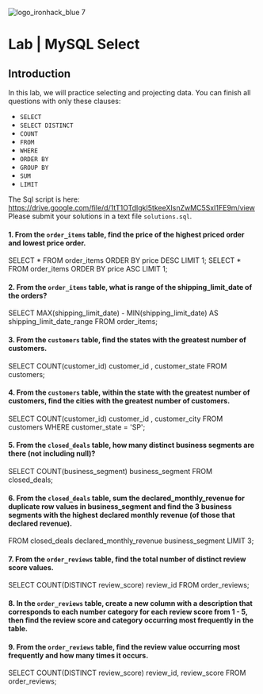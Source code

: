 ![logo_ironhack_blue 7](https://user-images.githubusercontent.com/23629340/40541063-a07a0a8a-601a-11e8-91b5-2f13e4e6b441.png)
# Lab | MySQL Select

## Introduction

 In this lab, we will practice selecting and projecting data. You can finish all questions with only these clauses:
- `SELECT`
- `SELECT DISTINCT`
- `COUNT`
- `FROM`
- `WHERE`
- `ORDER BY`
- `GROUP BY`
- `SUM`
- `LIMIT`

The Sql script is here: https://drive.google.com/file/d/1tT1OTdIgkI5tkeeXIsnZwMC5SxI1FE9m/view
Please submit your solutions in a text file `solutions.sql`.

#### 1. From the `order_items` table, find the price of the highest priced order and lowest price order.
SELECT * FROM order_items ORDER BY price DESC LIMIT 1;
SELECT * FROM order_items ORDER BY price ASC LIMIT 1;


#### 2. From the `order_items` table, what is range of the shipping_limit_date of the orders?

SELECT MAX(shipping_limit_date) - MIN(shipping_limit_date) AS shipping_limit_date_range FROM order_items;

#### 3. From the `customers` table, find the states with the greatest number of customers.
SELECT COUNT(customer_id) customer_id , customer_state FROM customers;  


#### 4. From the `customers` table, within the state with the greatest number of customers, find the cities with the greatest number of customers.
SELECT COUNT(customer_id) customer_id , customer_city FROM customers WHERE customer_state = 'SP'; 


#### 5. From the `closed_deals` table, how many distinct business segments are there (not including null)?
SELECT COUNT(business_segment) business_segment FROM closed_deals;


#### 6. From the `closed_deals` table, sum the declared_monthly_revenue for duplicate row values in business_segment and find the 3 business segments with the highest declared monthly revenue (of those that declared revenue).
FROM closed_deals declared_monthly_revenue business_segment LIMIT 3;

#### 7. From the `order_reviews` table, find the total number of distinct review score values.
SELECT COUNT(DISTINCT review_score) review_id FROM order_reviews;


#### 8. In the `order_reviews` table, create a new column with a description that corresponds to each number category for each review score from 1 - 5, then find the review score and category occurring most frequently in the table.


#### 9. From the `order_reviews` table, find the review value occurring most frequently and how many times it occurs.
SELECT COUNT(DISTINCT review_score) review_id, review_score FROM order_reviews;	

